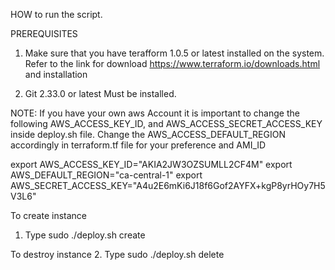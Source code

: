 HOW to run the script.

PREREQUISITES

1. Make sure that you have terafform 1.0.5 or latest installed on the system. 
Refer to the link for download https://www.terraform.io/downloads.html and installation

2. Git 2.33.0 or latest Must be installed.

NOTE: If you have your own aws Account it is important to change the following AWS_ACCESS_KEY_ID, and AWS_ACCESS_SECRET_ACCESS_KEY inside deploy.sh file.
Change the AWS_ACCESS_DEFAULT_REGION accordingly in terraform.tf file for your preference and AMI_ID

export AWS_ACCESS_KEY_ID="AKIA2JW3OZSUMLL2CF4M"
export AWS_DEFAULT_REGION="ca-central-1"
export AWS_SECRET_ACCESS_KEY="A4u2E6mKi6J18f6Gof2AYFX+kgP8yrHOy7H5V3L6" 

To create instance
1. Type sudo ./deploy.sh create

To destroy instance
2. Type sudo ./deploy.sh delete
